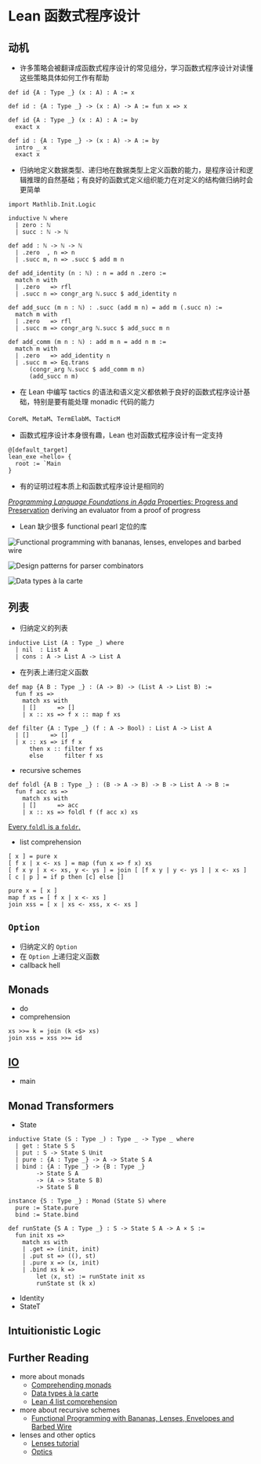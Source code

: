 # Lean 函数式程序设计

## 动机

- 许多策略会被翻译成函数式程序设计的常见组分，学习函数式程序设计对读懂这些策略具体如何工作有帮助

```Lean4
def id {A : Type _} (x : A) : A := x

def id : {A : Type _} -> (x : A) -> A := fun x => x

def id {A : Type _} (x : A) : A := by
  exact x

def id : {A : Type _} -> (x : A) -> A := by
  intro _ x
  exact x
```

- 归纳地定义数据类型、递归地在数据类型上定义函数的能力，是程序设计和逻辑推理的自然基础；有良好的函数式定义组织能力在对定义的结构做归纳时会更简单

```Lean4
import Mathlib.Init.Logic

inductive ℕ where
  | zero : ℕ
  | succ : ℕ -> ℕ

def add : ℕ -> ℕ -> ℕ
  | .zero  , n => n
  | .succ m, n => .succ $ add m n

def add_identity (n : ℕ) : n = add n .zero :=
  match n with
  | .zero   => rfl
  | .succ n => congr_arg ℕ.succ $ add_identity n

def add_succ (m n : ℕ) : .succ (add m n) = add m (.succ n) :=
  match m with
  | .zero   => rfl
  | .succ m => congr_arg ℕ.succ $ add_succ m n

def add_comm (m n : ℕ) : add m n = add n m :=
  match m with
  | .zero   => add_identity n
  | .succ m => Eq.trans
      (congr_arg ℕ.succ $ add_comm m n)
      (add_succ n m)
```

- 在 Lean 中编写 tactics 的语法和语义定义都依赖于良好的函数式程序设计基础，特别是要有能处理 monadic 代码的能力

`CoreM`、`MetaM`、`TermElabM`、`TacticM`

- 函数式程序设计本身很有趣，Lean 也对函数式程序设计有一定支持

```Lean4
@[default_target]
lean_exe «hello» {
  root := `Main
}
```


- 有的证明过程本质上和函数式程序设计是相同的

[*Programming Language Foundations in Agda* Properties: Progress and Preservation](https://plfa.github.io/Properties/) deriving an evaluator from a proof of progress

- Lean 缺少很多 functional pearl 定位的库

![Functional programming with bananas, lenses, envelopes and barbed wire](./l0/pics/rs.png)

![Design patterns for parser combinators](./l0/pics/parsec.png)

![Data types à la carte](./l0/pics/free.png)

## 列表

- 归纳定义的列表

```Lean4
inductive List (A : Type _) where
  | nil  : List A
  | cons : A -> List A -> List A
```

- 在列表上递归定义函数

```Lean4
def map {A B : Type _} : (A -> B) -> (List A -> List B) :=
  fun f xs =>
    match xs with
    | []      => []
    | x :: xs => f x :: map f xs

def filter {A : Type _} (f : A -> Bool) : List A -> List A
  | []      => []
  | x :: xs => if f x
      then x :: filter f xs
      else      filter f xs
```

- recursive schemes

```Lean4
def foldl {A B : Type _} : (B -> A -> B) -> B -> List A -> B :=
  fun f acc xs =>
    match xs with
    | []      => acc
    | x :: xs => foldl f (f acc x) xs
```

[Every `foldl` is a `foldr`.](https://stackoverflow.com/a/26036320)

- list comprehension

```
[ x ] = pure x
[ f x | x <- xs ] = map (fun x => f x) xs
[ f x y | x <- xs, y <- ys ] = join [ [f x y | y <- ys ] | x <- xs ]
[ c | p ] = if p then [c] else []
```

```
pure x = [ x ]
map f xs = [ f x | x <- xs ]
join xss = [ x | xs <- xss, x <- xs ]
```

## `Option`

- 归纳定义的 `Option`
- 在 `Option` 上递归定义函数
- callback hell

## Monads

- do
- comprehension

```
xs >>= k = join (k <$> xs)
join xss = xss >>= id
```

## [IO](https://leanprover-community.github.io/mathlib4_docs/Init/System/IO.html)

- main

## Monad Transformers

- State

```Lean4
inductive State (S : Type _) : Type _ -> Type _ where
  | get : State S S
  | put : S -> State S Unit
  | pure : {A : Type _} -> A -> State S A
  | bind : {A : Type _} -> {B : Type _}
        -> State S A
        -> (A -> State S B)
        -> State S B

instance {S : Type _} : Monad (State S) where
  pure := State.pure
  bind := State.bind

def runState {S A : Type _} : S -> State S A -> A × S :=
  fun init xs =>
    match xs with
    | .get => (init, init)
    | .put st => ((), st)
    | .pure x => (x, init)
    | .bind xs k =>
        let ⟨x, st⟩ := runState init xs
        runState st (k x)
```

- Identity
- StateT

## Intuitionistic Logic

## Further Reading

- more about monads
  + [Comprehending monads](https://homepages.inf.ed.ac.uk/wadler/papers/monads/monads.dvi)
  + [Data types à la carte](https://www.cambridge.org/core/journals/journal-of-functional-programming/article/data-types-a-la-carte/14416CB20C4637164EA9F77097909409)
  + [Lean 4 list comprehension](https://github.com/leanprover/lean4-samples/tree/main/ListComprehension)
- more about recursive schemes
  + [Functional Programming with Bananas, Lenses, Envelopes and Barbed Wire](https://maartenfokkinga.github.io/utwente/mmf91m.pdf)
- lenses and other optics
  + [Lenses tutorial](https://www.fpcomplete.com/haskell/tutorial/lens/)
  + [Optics](https://hackage.haskell.org/package/optics/docs/Optics.html)
